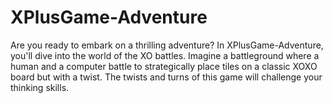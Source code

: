 # XPlusGame-Adventure
Are you ready to embark on a thrilling adventure? In XPlusGame-Adventure, you'll dive into the world of the XO battles. Imagine a battleground where a human and a computer battle to strategically place tiles on a classic XOXO board but with a twist. The twists and turns of this game will challenge your thinking skills.
